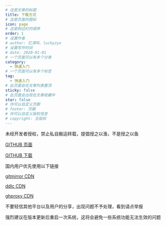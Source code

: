 ```yaml
---
# 这是文章的标题
title: 下载方式
# 这是页面的图标
icon: page
# 这是侧边栏的顺序
order: 1
# 设置作者
# author: 忆清鸣、luckyzyx
# 设置写作时间
# date: 2020-01-01
# 一个页面可以有多个分类
category:
  - 快速入门
# 一个页面可以有多个标签
tag:
  - 快速入门
# 此页面会在文章列表置顶
sticky: false
# 此页面会出现在文章收藏中
star: false
# 你可以自定义页脚
# footer: 页脚
# 你可以自定义版权信息
# copyright: 无版权
---
```


未经开发者授权，禁止私自搬运转载，提倡授之以渔，不是授之以鱼

[GITHUB 页面](https://github.com/Xposed-Modules-Repo/com.luckyzyx.luckytool/releases/tag/11468-1.0.8)

[GITHUB 下载](https://github.com/Xposed-Modules-Repo/com.luckyzyx.luckytool/releases/download/11468-1.0.8/LuckyTool_v1.0.8.11468.apk)

国内用户优先使用以下链接

<!-- https://hub.gitmirror.com/ -->

[gitmirror CDN](https://hub.gitmirror.com/https://github.com/Xposed-Modules-Repo/com.luckyzyx.luckytool/releases/download/11468-1.0.8/LuckyTool_v1.0.8.11468.apk)

<!-- https://gh.ddlc.top/ -->

[ddlc CDN](https://gh.ddlc.top/https://github.com/Xposed-Modules-Repo/com.luckyzyx.luckytool/releases/download/11468-1.0.8/LuckyTool_v1.0.8.11468.apk)

<!-- https://ghproxy.com/ -->

[ghproxy CDN](https://ghproxy.com/https://github.com/Xposed-Modules-Repo/com.luckyzyx.luckytool/releases/download/11468-1.0.8/LuckyTool_v1.0.8.11468.apk)

不要轻信其他平台以及用户的分享，出现问题不予处理，看到请点举报

强烈建议在版本更新后重启一次系统，这将会避免一些系统功能无法生效的问题
